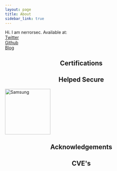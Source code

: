 ```yaml
---
layout: page
title: About
sidebar_link: true
---
```


<p class="message">
  Hi. I am nerrorsec.
  Available at:<br>
  <a href="https://twitter.com/nerrorsec">Twitter</a><br>
  <a href="https://github.com/nerrorsec">Github</a><br>
  <a href="https://nirajkhatiwada.com.np">Blog</a><br>
</p>

<p class="message">
  <center><h2>Certifications</h2></center>
</p>

<p class="message">
  <center><h2>Helped Secure</h2></center>
   <img src="https://github.com/nerrorsec/nerrorsec.github.io/blob/master/assets/images/helped_secure/samsung.png" alt="Samsung" style="width:150px;height:150px;"> 
  
</p>

<p class="message">
  <center><h2>Acknowledgements</h2></center>
</p>

<p class="message">
  <center><h2>CVE's</h2></center>
</p>
